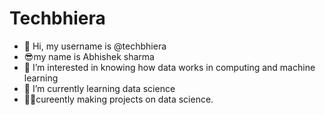 # Techbhiera
- 👋 Hi, my username is  @techbhiera
- 😎my name is Abhishek sharma
- 👀 I’m interested in knowing how data works in computing and machine learning
- 🌱 I’m currently learning data science
-  🤞😎cureently making projects on data science.
  

<!---
techbhiera/techbhiera is a ✨ special ✨ repository because its `README.md` (this file) appears on your GitHub profile.
You can click the Preview link to take a look at your changes.
--->
